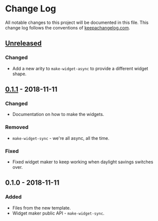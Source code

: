 # Change Log
All notable changes to this project will be documented in this file. This change log follows the conventions of [keepachangelog.com](http://keepachangelog.com/).

## [Unreleased]
### Changed
- Add a new arity to `make-widget-async` to provide a different widget shape.

## [0.1.1] - 2018-11-11
### Changed
- Documentation on how to make the widgets.

### Removed
- `make-widget-sync` - we're all async, all the time.

### Fixed
- Fixed widget maker to keep working when daylight savings switches over.

## 0.1.0 - 2018-11-11
### Added
- Files from the new template.
- Widget maker public API - `make-widget-sync`.

[Unreleased]: https://github.com/your-name/parser-play/compare/0.1.1...HEAD
[0.1.1]: https://github.com/your-name/parser-play/compare/0.1.0...0.1.1
